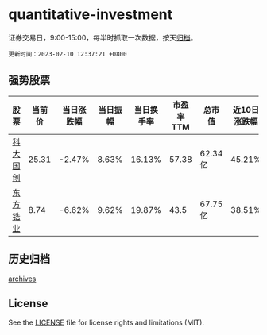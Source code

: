 # quantitative-investment

证券交易日，9:00-15:00，每半时抓取一次数据，按天[归档](archives)。

`更新时间：2023-02-10 12:37:21 +0800`

## 强势股票

|股票|当前价|当日涨跌幅|当日振幅|当日换手率|市盈率TTM|总市值|近10日涨跌幅|
|----|----|----|----|----|----|----|----|
|[科大国创](https://xueqiu.com/S/SZ300520)|25.31|-2.47%|8.63%|16.13%|57.38|62.34亿|45.21%|
|[东方锆业](https://xueqiu.com/S/SZ002167)|8.74|-6.62%|9.62%|19.87%|43.5|67.75亿|38.51%|

## 历史归档

[archives](archives)

## License

See the [LICENSE](LICENSE) file for license rights and limitations (MIT).